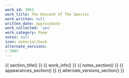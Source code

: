 ```yaml
---
work_id: 3061
work_title: The Descent Of The Species
work_written: null
written_date: approximate
work_collected: 'yes'
work_category: Poem
notes: null
icon: material/book
alternate_versions:
- 5807
---
```


{{ section_title() }}
{{ work_info() }}
{{ notes_section() }}
{{ appearances_section() }}
{{ alternate_versions_section() }}